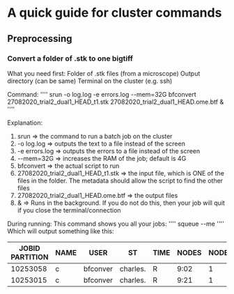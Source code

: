 # A quick guide for cluster commands

## Preprocessing

### Convert a folder of .stk to one bigtiff

What you need first:
Folder of .stk files (from a microscope)
Output directory (can be same)
Terminal on the cluster (e.g. ssh)


Command:
''''
srun -o log.log -e errors.log --mem=32G bfconvert 27082020_trial2_dual1_HEAD_t1.stk 27082020_trial2_dual1_HEAD.ome.btf &
''''

Explanation:

1. srun => the command to run a batch job on the cluster
2. -o log.log => outputs the text to a file instead of the screen
3. -e errors.log => outputs the errors to a file instead of the screen
4. --mem=32G => increases the RAM of the job; default is 4G
5. bfconvert => the actual script to run
6. 27082020_trial2_dual1_HEAD_t1.stk => the input file, which is ONE of the files in the folder. The metadata should allow the script to find the other files
7. 27082020_trial2_dual1_HEAD.ome.btf => the output files
8. & => Runs in the background. If you do not do this, then your job will quit if you close the terminal/connection

During running:
This command shows you all your jobs:
''''
squeue --me
''''
Which will output something like this:

JOBID PARTITION  |   NAME |    USER |ST  |     TIME | NODES |NODELIST(REASON)
|---|---|---|---|---|---|---|
10253058 |        c| bfconver |charles. | R  |     9:02   |   1| clip-c2-23
10253015  |       c| bfconver |charles. | R |      9:21   |   1| clip-c2-37
